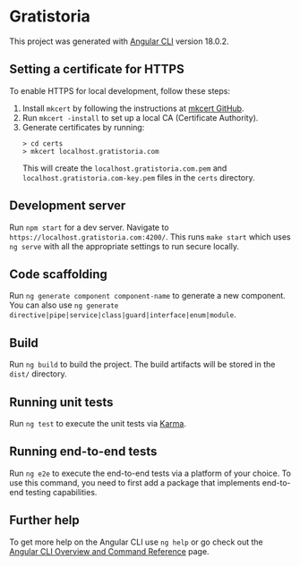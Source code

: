 # Gratistoria

This project was generated with [Angular CLI](https://github.com/angular/angular-cli) version 18.0.2.

## Setting a certificate for HTTPS

To enable HTTPS for local development, follow these steps:

1. Install `mkcert` by following the instructions at [mkcert GitHub](https://github.com/FiloSottile/mkcert).
2. Run `mkcert -install` to set up a local CA (Certificate Authority).
3. Generate certificates by running:
   ```
   > cd certs
   > mkcert localhost.gratistoria.com 
   ```
   This will create the `localhost.gratistoria.com.pem` and `localhost.gratistoria.com-key.pem` files in the `certs` directory.

## Development server

Run `npm start` for a dev server. Navigate to `https://localhost.gratistoria.com:4200/`. This runs `make start` which uses `ng serve` with all the appropriate settings to run secure locally.

## Code scaffolding

Run `ng generate component component-name` to generate a new component. You can also use `ng generate directive|pipe|service|class|guard|interface|enum|module`.

## Build

Run `ng build` to build the project. The build artifacts will be stored in the `dist/` directory.

## Running unit tests

Run `ng test` to execute the unit tests via [Karma](https://karma-runner.github.io).

## Running end-to-end tests

Run `ng e2e` to execute the end-to-end tests via a platform of your choice. To use this command, you need to first add a package that implements end-to-end testing capabilities.

## Further help

To get more help on the Angular CLI use `ng help` or go check out the [Angular CLI Overview and Command Reference](https://angular.dev/tools/cli) page.
